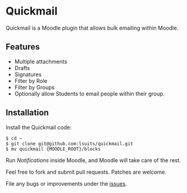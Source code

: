 # Quickmail

Quickmail is a Moodle plugin that allows bulk emailing within Moodle.

## Features

* Multiple attachments
* Drafts
* Signatures
* Filter by Role
* Filter by Groups
* Optionally allow Students to email people within their group.

## Installation

Install the Quickmail code:

```
$ cd ~
$ git clone git@github.com:lsuits/quickmail.git
$ mv quickmail {MOODLE_ROOT}/blocks
```

Run _Notifications_ inside Moodle, and Moodle will take care of the rest.

Feel free to fork and submit pull requests. Patches are welcome.

File any bugs or improvements under the [issues][issues].

[issues]: https://github.com/lsuits/quickmail/issues/new
